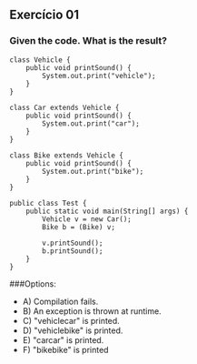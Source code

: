 ## Exercício 01 ##

### Given the code. What is the result? ###

```
class Vehicle {
    public void printSound() {
        System.out.print("vehicle");
    }
}

class Car extends Vehicle {
    public void printSound() {
        System.out.print("car");
    }
}

class Bike extends Vehicle {
    public void printSound() {
        System.out.print("bike");
    }
}

public class Test {
    public static void main(String[] args) {
        Vehicle v = new Car();
        Bike b = (Bike) v;
        
        v.printSound();
        b.printSound();
    }   
}

```
 ###Options:
 * A) Compilation fails.
 * B) An exception is thrown at runtime.
 * C) "vehiclecar" is printed.
 * D) "vehiclebike" is printed.
 * E) "carcar" is printed.
 * F) "bikebike" is printed